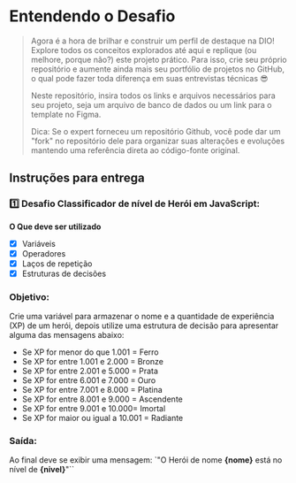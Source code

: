 # Entendendo o Desafio
 
>Agora é a hora de brilhar e construir um perfil de destaque na DIO! Explore todos os conceitos explorados até aqui e replique (ou melhore, porque não?) este projeto prático. Para isso, crie seu próprio repositório e aumente ainda mais seu portfólio de projetos no GitHub, o qual pode fazer toda diferença em suas entrevistas técnicas 😎
>
>Neste repositório, insira todos os links e arquivos necessários para seu projeto, seja um arquivo de banco de dados ou um link para o template no Figma.
>
>Dica: Se o expert forneceu um repositório Github, você pode dar um "fork" no repositório dele para organizar suas alterações e evoluções mantendo uma referência direta ao código-fonte original.
 
## Instruções para entrega

### 1️⃣ Desafio Classificador de nível de Herói em JavaScript:

**O Que deve ser utilizado**

- [x] Variáveis
- [x] Operadores
- [x] Laços de repetição
- [x] Estruturas de decisões

### Objetivo:

Crie uma variável para armazenar o nome e a quantidade de experiência (XP) de um herói, depois utilize uma estrutura de decisão para apresentar alguma das mensagens abaixo:

- Se XP for menor do que 1.001 = Ferro
- Se XP for entre 1.001 e 2.000 = Bronze
- Se XP for entre 2.001 e 5.000 = Prata
- Se XP for entre 6.001 e 7.000 = Ouro
- Se XP for entre 7.001 e 8.000 = Platina
- Se XP for entre 8.001 e 9.000 = Ascendente
- Se XP for entre 9.001 e 10.000= Imortal
- Se XP for maior ou igual a 10.001 = Radiante

### Saída:

Ao final deve se exibir uma mensagem:
`"O Herói de nome **{nome}** está no nível de **{nivel}**"``
